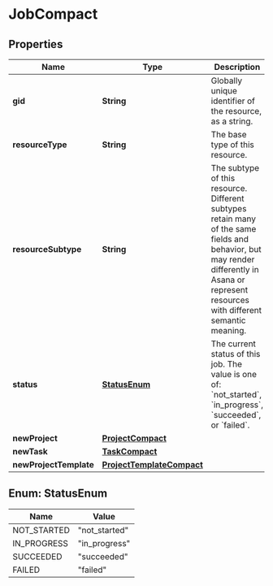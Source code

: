 

# JobCompact


## Properties

| Name | Type | Description | Notes |
|------------ | ------------- | ------------- | -------------|
|**gid** | **String** | Globally unique identifier of the resource, as a string. |  [optional] [readonly] |
|**resourceType** | **String** | The base type of this resource. |  [optional] [readonly] |
|**resourceSubtype** | **String** | The subtype of this resource. Different subtypes retain many of the same fields and behavior, but may render differently in Asana or represent resources with different semantic meaning. |  [optional] [readonly] |
|**status** | [**StatusEnum**](#StatusEnum) | The current status of this job. The value is one of: &#x60;not_started&#x60;, &#x60;in_progress&#x60;, &#x60;succeeded&#x60;, or &#x60;failed&#x60;. |  [optional] [readonly] |
|**newProject** | [**ProjectCompact**](ProjectCompact.md) |  |  [optional] |
|**newTask** | [**TaskCompact**](TaskCompact.md) |  |  [optional] |
|**newProjectTemplate** | [**ProjectTemplateCompact**](ProjectTemplateCompact.md) |  |  [optional] |



## Enum: StatusEnum

| Name | Value |
|---- | -----|
| NOT_STARTED | &quot;not_started&quot; |
| IN_PROGRESS | &quot;in_progress&quot; |
| SUCCEEDED | &quot;succeeded&quot; |
| FAILED | &quot;failed&quot; |



